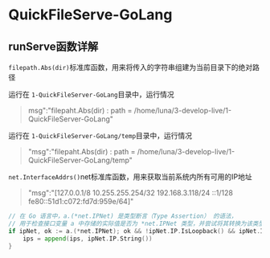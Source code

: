 # QuickFileServe-GoLang

## runServe函数详解

`filepath.Abs(dir)`标准库函数，用来将传入的字符串组建为当前目录下的绝对路径

运行在 `1-QuickFileServer-GoLang`目录中，运行情况

> msg":"filepaht.Abs(dir) : path = /home/luna/3-develop-live/1-QuickFileServer-GoLang"

运行在 `1-QuickFileServer-GoLang/temp`目录中，运行情况

> "msg":"filepaht.Abs(dir) : path = /home/luna/3-develop-live/1-QuickFileServer-GoLang/temp"

`net.InterfaceAddrs()`net标准库函数，用来获取当前系统内所有可用的IP地址

> "msg":"[127.0.0.1/8 10.255.255.254/32 192.168.3.118/24 ::1/128 fe80::51d1:c072:fd7d:959e/64]"

```go
// 在 Go 语言中，a.(*net.IPNet) 是类型断言（Type Assertion） 的语法，
// 用于检查接口变量 a 中存储的实际值是否为 *net.IPNet 类型，并尝试将其转换为该类型
if ipNet, ok := a.(*net.IPNet); ok && !ipNet.IP.IsLoopback() && ipNet.IP.To4() != nil {
    ips = append(ips, ipNet.IP.String())
}

```

